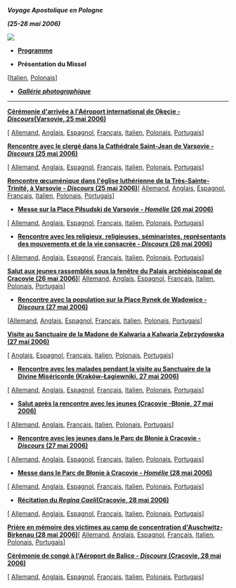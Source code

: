 ***Voyage Apostolique en Pologne***

***(25-28 mai 2006)***

![](/content/dam/benedict-xvi/images/travels/2006/polonia-2006.jpg)

- **[Programme](/content/benedict-xvi/fr/travels/2006/documents/trav_ben-xvi_poland-program_20060525.html)**

- **Présentation du Missel**

\[[Italien](http://www.vatican.va/news_services/liturgy/2006/documents/ns_lit_doc_20060525_present-polonia_it.html), [Polonais](http://www.vatican.va/news_services/liturgy/2006/documents/ns_lit_doc_20060525_present-polonia_pl.html)\]

- ***[Gallérie photographique](http://www.vatican.va/news_services/or/photo/viag_pol/index.html)***

* * *

**[Cérémonie d'arrivée à l'Aéroport international de Okęcie - *Discours*(Varsovie, 25 mai 2006)](/content/benedict-xvi/fr/speeches/2006/may/documents/hf_ben-xvi_spe_20060525_poland-arrival.html)**

\[ [Allemand](/content/benedict-xvi/de/speeches/2006/may/documents/hf_ben-xvi_spe_20060525_poland-arrival.html), [Anglais](/content/benedict-xvi/en/speeches/2006/may/documents/hf_ben-xvi_spe_20060525_poland-arrival.html), [Espagnol](/content/benedict-xvi/es/speeches/2006/may/documents/hf_ben-xvi_spe_20060525_poland-arrival.html), [Français](/content/benedict-xvi/fr/speeches/2006/may/documents/hf_ben-xvi_spe_20060525_poland-arrival.html), [Italien](/content/benedict-xvi/it/speeches/2006/may/documents/hf_ben-xvi_spe_20060525_poland-arrival.html), [Polonais](/content/benedict-xvi/pl/speeches/2006/may/documents/hf_ben-xvi_spe_20060525_poland-arrival.html), [Portugais](/content/benedict-xvi/pt/speeches/2006/may/documents/hf_ben-xvi_spe_20060525_poland-arrival.html)\]

**[Rencontre avec le clergé dans la Cathédrale Saint-Jean de Varsovie - *Discours* (25 mai 2006)](/content/benedict-xvi/fr/speeches/2006/may/documents/hf_ben-xvi_spe_20060525_poland-clergy.html)**

\[ [Allemand](/content/benedict-xvi/de/speeches/2006/may/documents/hf_ben-xvi_spe_20060525_poland-clergy.html), [Anglais](/content/benedict-xvi/en/speeches/2006/may/documents/hf_ben-xvi_spe_20060525_poland-clergy.html), [Espagnol](/content/benedict-xvi/es/speeches/2006/may/documents/hf_ben-xvi_spe_20060525_poland-clergy.html), [Français](/content/benedict-xvi/fr/speeches/2006/may/documents/hf_ben-xvi_spe_20060525_poland-clergy.html), [Italien](/content/benedict-xvi/it/speeches/2006/may/documents/hf_ben-xvi_spe_20060525_poland-clergy.html), [Polonais](/content/benedict-xvi/pl/speeches/2006/may/documents/hf_ben-xvi_spe_20060525_poland-clergy.html), [Portugais](/content/benedict-xvi/pt/speeches/2006/may/documents/hf_ben-xvi_spe_20060525_poland-clergy.html)\]

**[Rencontre œcuménique dans l'église luthérienne de la Très-Sainte-Trinité, à Varsovie - *Discours* (25 mai 2006)](/content/benedict-xvi/fr/speeches/2006/may/documents/hf_ben-xvi_spe_20060525_incontro-ecumenico.html)**\[ [Allemand](/content/benedict-xvi/de/speeches/2006/may/documents/hf_ben-xvi_spe_20060525_incontro-ecumenico.html), [Anglais](/content/benedict-xvi/en/speeches/2006/may/documents/hf_ben-xvi_spe_20060525_incontro-ecumenico.html), [Espagnol](/content/benedict-xvi/es/speeches/2006/may/documents/hf_ben-xvi_spe_20060525_incontro-ecumenico.html), [Français](/content/benedict-xvi/fr/speeches/2006/may/documents/hf_ben-xvi_spe_20060525_incontro-ecumenico.html), [Italien](/content/benedict-xvi/it/speeches/2006/may/documents/hf_ben-xvi_spe_20060525_incontro-ecumenico.html), [Polonais](/content/benedict-xvi/pl/speeches/2006/may/documents/hf_ben-xvi_spe_20060525_incontro-ecumenico.html), [Portugais](/content/benedict-xvi/pt/speeches/2006/may/documents/hf_ben-xvi_spe_20060525_incontro-ecumenico.html)\]

- **[Messe sur la Place Piłsudski de Varsovie - *Homélie* (26 mai 2006)](/content/benedict-xvi/fr/homilies/2006/documents/hf_ben-xvi_hom_20060526_varsavia.html)**

\[ [Allemand](/content/benedict-xvi/de/homilies/2006/documents/hf_ben-xvi_hom_20060526_varsavia.html), [Anglais](/content/benedict-xvi/en/homilies/2006/documents/hf_ben-xvi_hom_20060526_varsavia.html), [Espagnol](/content/benedict-xvi/es/homilies/2006/documents/hf_ben-xvi_hom_20060526_varsavia.html), [Français](/content/benedict-xvi/fr/homilies/2006/documents/hf_ben-xvi_hom_20060526_varsavia.html), [Italien](/content/benedict-xvi/it/homilies/2006/documents/hf_ben-xvi_hom_20060526_varsavia.html), [Polonais](/content/benedict-xvi/pl/homilies/2006/documents/hf_ben-xvi_hom_20060526_varsavia.html), [Portugais](/content/benedict-xvi/pt/homilies/2006/documents/hf_ben-xvi_hom_20060526_varsavia.html)\]

- **[Rencontre avec les religieux, religieuses, séminaristes, représentants des mouvements et de la vie consacrée - *Discours* (26 mai 2006)](/content/benedict-xvi/fr/speeches/2006/may/documents/hf_ben-xvi_spe_20060526_jasna-gora.html)**

\[ [Allemand](/content/benedict-xvi/de/speeches/2006/may/documents/hf_ben-xvi_spe_20060526_jasna-gora.html), [Anglais](/content/benedict-xvi/en/speeches/2006/may/documents/hf_ben-xvi_spe_20060526_jasna-gora.html), [Espagnol](/content/benedict-xvi/es/speeches/2006/may/documents/hf_ben-xvi_spe_20060526_jasna-gora.html), [Français](/content/benedict-xvi/fr/speeches/2006/may/documents/hf_ben-xvi_spe_20060526_jasna-gora.html), [Italien](/content/benedict-xvi/it/speeches/2006/may/documents/hf_ben-xvi_spe_20060526_jasna-gora.html), [Polonais](/content/benedict-xvi/pl/speeches/2006/may/documents/hf_ben-xvi_spe_20060526_jasna-gora.html), [Portugais](/content/benedict-xvi/pt/speeches/2006/may/documents/hf_ben-xvi_spe_20060526_jasna-gora.html)\]

**[Salut aux jeunes rassemblés sous la fenêtre du Palais archiépiscopal de Cracovie (26 mai 2006)](/content/benedict-xvi/fr/speeches/2006/may/documents/hf_ben-xvi_spe_20060526_cracovia.html)**\[ [Allemand](/content/benedict-xvi/de/speeches/2006/may/documents/hf_ben-xvi_spe_20060526_cracovia.html), [Anglais](/content/benedict-xvi/en/speeches/2006/may/documents/hf_ben-xvi_spe_20060526_cracovia.html), [Espagnol](/content/benedict-xvi/es/speeches/2006/may/documents/hf_ben-xvi_spe_20060526_cracovia.html), [Français](/content/benedict-xvi/fr/speeches/2006/may/documents/hf_ben-xvi_spe_20060526_cracovia.html), [Italien](/content/benedict-xvi/it/speeches/2006/may/documents/hf_ben-xvi_spe_20060526_cracovia.html), [Polonais](/content/benedict-xvi/pl/speeches/2006/may/documents/hf_ben-xvi_spe_20060526_cracovia.html), [Portugais](/content/benedict-xvi/pt/speeches/2006/may/documents/hf_ben-xvi_spe_20060526_cracovia.html)\]

- **[Rencontre avec la population sur la Place Rynek de Wadowice - *Discours* (27 mai 2006)](/content/benedict-xvi/fr/speeches/2006/may/documents/hf_ben-xvi_spe_20060527_wadowice.html)**

\[[Allemand](/content/benedict-xvi/de/speeches/2006/may/documents/hf_ben-xvi_spe_20060527_wadowice.html), [Anglais](/content/benedict-xvi/en/speeches/2006/may/documents/hf_ben-xvi_spe_20060527_wadowice.html), [Espagnol](/content/benedict-xvi/es/speeches/2006/may/documents/hf_ben-xvi_spe_20060527_wadowice.html), [Français](/content/benedict-xvi/fr/speeches/2006/may/documents/hf_ben-xvi_spe_20060527_wadowice.html), [Italien](/content/benedict-xvi/it/speeches/2006/may/documents/hf_ben-xvi_spe_20060527_wadowice.html), [Polonais](/content/benedict-xvi/pl/speeches/2006/may/documents/hf_ben-xvi_spe_20060527_wadowice.html), [Portugais](/content/benedict-xvi/pt/speeches/2006/may/documents/hf_ben-xvi_spe_20060527_wadowice.html)\]

**[Visite au Sanctuaire de la Madone de Kalwaria a Kalwaria Zebrzydowska (27 mai 2006)](/content/benedict-xvi/fr/speeches/2006/may/documents/hf_ben-xvi_spe_20060527_kalwaria-santuario.html)**

\[ [Anglais](/content/benedict-xvi/en/speeches/2006/may/documents/hf_ben-xvi_spe_20060527_kalwaria-santuario.html), [Espagnol](/content/benedict-xvi/es/speeches/2006/may/documents/hf_ben-xvi_spe_20060527_kalwaria-santuario.html), [Français](/content/benedict-xvi/fr/speeches/2006/may/documents/hf_ben-xvi_spe_20060527_kalwaria-santuario.html), [Italien](/content/benedict-xvi/it/speeches/2006/may/documents/hf_ben-xvi_spe_20060527_kalwaria-santuario.html), [Polonais](/content/benedict-xvi/pl/speeches/2006/may/documents/hf_ben-xvi_spe_20060527_kalwaria-santuario.html), [Portugais](/content/benedict-xvi/pt/speeches/2006/may/documents/hf_ben-xvi_spe_20060527_kalwaria-santuario.html)\]

- **[Rencontre avec les malades pendant la visite au Sanctuaire de la Divine Miséricorde (Kraków-Łagiewniki, 27 mai 2006)](/content/benedict-xvi/fr/speeches/2006/may/documents/hf_ben-xvi_spe_20060527_incontro-malati.html)**

\[ [Allemand](/content/benedict-xvi/de/speeches/2006/may/documents/hf_ben-xvi_spe_20060527_incontro-malati.html), [Anglais](/content/benedict-xvi/en/speeches/2006/may/documents/hf_ben-xvi_spe_20060527_incontro-malati.html), [Espagnol](/content/benedict-xvi/es/speeches/2006/may/documents/hf_ben-xvi_spe_20060527_incontro-malati.html), [Français](/content/benedict-xvi/fr/speeches/2006/may/documents/hf_ben-xvi_spe_20060527_incontro-malati.html), [Italien](/content/benedict-xvi/it/speeches/2006/may/documents/hf_ben-xvi_spe_20060527_incontro-malati.html), [Polonais](/content/benedict-xvi/pl/speeches/2006/may/documents/hf_ben-xvi_spe_20060527_incontro-malati.html), [Portugais](/content/benedict-xvi/pt/speeches/2006/may/documents/hf_ben-xvi_spe_20060527_incontro-malati.html)\]

- **[Salut après la rencontre avec les jeunes (Cracovie -Błonie, 27 mai 2006)](/content/benedict-xvi/fr/speeches/2006/may/documents/hf_ben-xvi_spe_20060527_breve-saluto-krakow.html)**

\[ [Allemand](/content/benedict-xvi/de/speeches/2006/may/documents/hf_ben-xvi_spe_20060527_breve-saluto-krakow.html), [Anglais](/content/benedict-xvi/en/speeches/2006/may/documents/hf_ben-xvi_spe_20060527_breve-saluto-krakow.html), [Français](/content/benedict-xvi/fr/speeches/2006/may/documents/hf_ben-xvi_spe_20060527_breve-saluto-krakow.html), [Italien](/content/benedict-xvi/it/speeches/2006/may/documents/hf_ben-xvi_spe_20060527_breve-saluto-krakow.html), [Polonais](/content/benedict-xvi/pl/speeches/2006/may/documents/hf_ben-xvi_spe_20060527_breve-saluto-krakow.html), [Portugais](/content/benedict-xvi/pt/speeches/2006/may/documents/hf_ben-xvi_spe_20060527_breve-saluto-krakow.html)\]

- **[Rencontre avec les jeunes dans le Parc de Błonie à Cracovie - *Discours* (27 mai 2006)](/content/benedict-xvi/fr/speeches/2006/may/documents/hf_ben-xvi_spe_20060527_giovani-krakow.html)**

\[ [Allemand](/content/benedict-xvi/de/speeches/2006/may/documents/hf_ben-xvi_spe_20060527_giovani-krakow.html), [Anglais](/content/benedict-xvi/en/speeches/2006/may/documents/hf_ben-xvi_spe_20060527_giovani-krakow.html), [Espagnol](/content/benedict-xvi/es/speeches/2006/may/documents/hf_ben-xvi_spe_20060527_giovani-krakow.html), [Français](/content/benedict-xvi/fr/speeches/2006/may/documents/hf_ben-xvi_spe_20060527_giovani-krakow.html), [Italien](/content/benedict-xvi/it/speeches/2006/may/documents/hf_ben-xvi_spe_20060527_giovani-krakow.html), [Polonais](/content/benedict-xvi/pl/speeches/2006/may/documents/hf_ben-xvi_spe_20060527_giovani-krakow.html), [Portugais](/content/benedict-xvi/pt/speeches/2006/may/documents/hf_ben-xvi_spe_20060527_giovani-krakow.html)\]

- **[Messe dans le Parc de Błonie à Cracovie - *Homélie* (28 mai 2006)](/content/benedict-xvi/fr/homilies/2006/documents/hf_ben-xvi_hom_20060528_krakow.html)**

\[ [Allemand](/content/benedict-xvi/de/homilies/2006/documents/hf_ben-xvi_hom_20060528_krakow.html), [Anglais](/content/benedict-xvi/en/homilies/2006/documents/hf_ben-xvi_hom_20060528_krakow.html), [Espagnol](/content/benedict-xvi/es/homilies/2006/documents/hf_ben-xvi_hom_20060528_krakow.html), [Français](/content/benedict-xvi/fr/homilies/2006/documents/hf_ben-xvi_hom_20060528_krakow.html), [Italien](/content/benedict-xvi/it/homilies/2006/documents/hf_ben-xvi_hom_20060528_krakow.html), [Polonais](/content/benedict-xvi/pl/homilies/2006/documents/hf_ben-xvi_hom_20060528_krakow.html), [Portugais](/content/benedict-xvi/pt/homilies/2006/documents/hf_ben-xvi_hom_20060528_krakow.html)\]

- **[Récitation du *Regina Caeli*(Cracovie, 28 mai 2006)](/content/benedict-xvi/fr/angelus/2006/documents/hf_ben-xvi_reg_20060528_krakow.html)**

\[ [Allemand](/content/benedict-xvi/de/angelus/2006/documents/hf_ben-xvi_reg_20060528_krakow.html), [Anglais](/content/benedict-xvi/en/angelus/2006/documents/hf_ben-xvi_reg_20060528_krakow.html), [Espagnol](/content/benedict-xvi/es/angelus/2006/documents/hf_ben-xvi_reg_20060528_krakow.html), [Français](/content/benedict-xvi/fr/angelus/2006/documents/hf_ben-xvi_reg_20060528_krakow.html), [Italien](/content/benedict-xvi/it/angelus/2006/documents/hf_ben-xvi_reg_20060528_krakow.html), [Polonais](/content/benedict-xvi/pl/angelus/2006/documents/hf_ben-xvi_reg_20060528_krakow.html), [Portugais](/content/benedict-xvi/pt/angelus/2006/documents/hf_ben-xvi_reg_20060528_krakow.html)\]

**[Prière en mémoire des victimes au camp de concentration d'Auschwitz-Birkenau (28 mai 2006)](/content/benedict-xvi/fr/speeches/2006/may/documents/hf_ben-xvi_spe_20060528_auschwitz-birkenau.html)**\[ [Allemand](/content/benedict-xvi/de/speeches/2006/may/documents/hf_ben-xvi_spe_20060528_auschwitz-birkenau.html), [Anglais](/content/benedict-xvi/en/speeches/2006/may/documents/hf_ben-xvi_spe_20060528_auschwitz-birkenau.html), [Espagnol](/content/benedict-xvi/es/speeches/2006/may/documents/hf_ben-xvi_spe_20060528_auschwitz-birkenau.html), [Français](/content/benedict-xvi/fr/speeches/2006/may/documents/hf_ben-xvi_spe_20060528_auschwitz-birkenau.html), [Italien](/content/benedict-xvi/it/speeches/2006/may/documents/hf_ben-xvi_spe_20060528_auschwitz-birkenau.html), [Polonais](/content/benedict-xvi/pl/speeches/2006/may/documents/hf_ben-xvi_spe_20060528_auschwitz-birkenau.html), [Portugais](/content/benedict-xvi/pt/speeches/2006/may/documents/hf_ben-xvi_spe_20060528_auschwitz-birkenau.html)\]

**[Cérémonie de congé à l'Aéroport de Balice - *Discours* (Cracovie, 28 mai 2006)](/content/benedict-xvi/fr/speeches/2006/may/documents/hf_ben-xvi_spe_20060528_farewell-poland.html)**

\[ [Allemand](/content/benedict-xvi/de/speeches/2006/may/documents/hf_ben-xvi_spe_20060528_farewell-poland.html), [Anglais](/content/benedict-xvi/en/speeches/2006/may/documents/hf_ben-xvi_spe_20060528_farewell-poland.html), [Espagnol](/content/benedict-xvi/es/speeches/2006/may/documents/hf_ben-xvi_spe_20060528_farewell-poland.html), [Français](/content/benedict-xvi/fr/speeches/2006/may/documents/hf_ben-xvi_spe_20060528_farewell-poland.html), [Italien](/content/benedict-xvi/it/speeches/2006/may/documents/hf_ben-xvi_spe_20060528_farewell-poland.html), [Polonais](/content/benedict-xvi/pl/speeches/2006/may/documents/hf_ben-xvi_spe_20060528_farewell-poland.html), [Portugais](/content/benedict-xvi/pt/speeches/2006/may/documents/hf_ben-xvi_spe_20060528_farewell-poland.html)\]